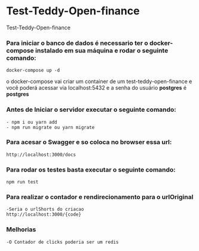 # Test-Teddy-Open-finance
Test-Teddy-Open-finance


### Para iniciar o banco de dados é necessario ter o docker-compose instalado em sua máquina e rodar o seguinte comando:

    docker-compose up -d

o docker-compose vai criar um container de um test-teddy-open-finance e você poderá acessar via localhost:5432 e a senha do usuário **postgres** é **postgres**


### Antes de Iniciar o servidor executar o seguinte comando:
    - npm i ou yarn add
    - npm run migrate ou yarn migrate

### Para acesar o Swagger e so coloca no browser essa url:
    http://localhost:3000/docs

### Para rodar os testes basta executar o seguinte comando:
    npm run test

### Para realizar o contador e rendirecionamento para o urlOriginal
    -Seria o urlShorts do criacao
    http://localhost:3000/{code}

### Melhorias
    -O Contador de clicks poderia ser um redis

